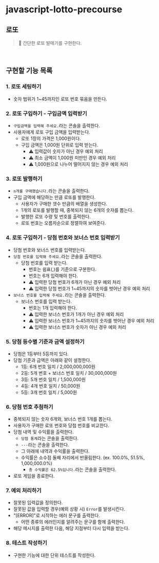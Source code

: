 # javascript-lotto-precourse

## 로또 

> 🎯 간단한 로또 발매기를 구현한다.

<br/>

## 구현할 기능 목록

### 1. 로또 세팅하기

- 숫자 범위가 1~45까지인 로또 번호 묶음을 만든다.

### 2. 로또 구입하기 - 구입금액 입력받기

- `구입금액을 입력해 주세요.`라는 콘솔을 출력한다.
- 사용자에게 로또 구입 금액을 입력받는다.
  - 로또 1장의 가격은 1,000원이다.
  - 구입 금액은 1,000원 단위로 입력 받는다.
    - ⚠️ 입력값이 숫자가 아닌 경우 예외 처리
    - ⚠️ 최소 금액이 1,000원 미만인 경우 예외 처리
    - ⚠️ 1,000원으로 나누어 떨어지지 않는 경우 예외 처리

### 3. 로또 발행하기

- `n개를 구매했습니다.`라는 콘솔을 출력한다.
- 구입 금액에 해당하는 만큼 로또를 발행한다.
  - 사용자가 구매한 갯수 만큼의 배열을 생성한다.
  - 1개의 로또를 발행할 때, 중복되지 않는 6개의 숫자를 뽑는다.
  - 발행한 로또 수량 및 번호를 출력한다.
  - 로또 번호는 오름차순으로 정렬하여 보여준다.

### 4. 로또 구입하기 - 당첨 번호와 보너스 번호 입력받기

- 당첨 번호와 보너스 번호를 입력받는다.
- `당첨 번호를 입력해 주세요.`라는 콘솔을 출력한다.
  - 당첨 번호를 입력 받는다.
    - 번호는 쉼표(,)를 기준으로 구분한다.
    - 번호는 6개 입력해야 한다.
    - ⚠️ 입력한 당첨 번호가 6개가 아닌 경우 예외 처리
    - ⚠️ 입력한 당첨 번호가 1~45까지의 숫자를 벗어난 경우 예외 처리
- `보너스 번호를 입력해 주세요.`라는 콘솔을 출력한다.
  - 보너스 번호를 입력 받는다.
    - 번호는 1개 입력해야 한다.
    - ⚠️ 입력한 보너스 번호가 1개가 아닌 경우 예외 처리
    - ⚠️ 입력한 보너스 번호가 1~45까지의 숫자를 벗어난 경우 예외 처리
    - ⚠️ 입력한 보너스 번호가 숫자가 아닌 경우 예외 처리

### 5. 당첨 등수별 기준과 금액 설정하기

- 당첨은 1등부터 5등까지 있다.
- 당첨 기준과 금액은 아래와 같이 설정한다.
  - 1등: 6개 번호 일치 / 2,000,000,000원
  - 2등: 5개 번호 + 보너스 번호 일치 / 30,000,000원
  - 3등: 5개 번호 일치 / 1,500,000원
  - 4등: 4개 번호 일치 / 50,000원
  - 5등: 3개 번호 일치 / 5,000원

### 6. 당첨 번호 추첨하기

- 중복되지 않는 숫자 6개와, 보너스 번호 1개를 뽑는다.
- 사용자가 구매한 로또 번호와 당첨 번호를 비교한다.
- 당첨 내역 및 수익률을 출력한다.
  - `당첨 통계`라는 콘솔을 출력한다.
  - `---`라는 콘솔을 출력한다.
  - 그 아래에 내역과 수익률을 출력한다.
  - 수익률은 소수점 둘째 자리에서 반올림한다. (ex. 100.0%, 51.5%, 1,000,000.0%)
    - `총 수익률은 62.5%입니다.`라는 콘솔을 출력한다.
- 로또 게임을 종료한다.

### 7. 예외 처리하기

- 잘못된 입력값을 정의한다.
- 잘못된 값을 입력할 경우(예외 상황 시) `Error`를 발생시킨다.
- "[ERROR]"로 시작하는 에러 문구를 출력한다.
  - 어떤 종류의 에러인지를 알려주는 문구를 함께 출력한다.
- 해당 메시지를 출력한 다음, 해당 지점부터 다시 입력을 받는다.

### 8. 테스트 작성하기

- 구현한 기능에 대한 단위 테스트를 작성한다.

<br/>

